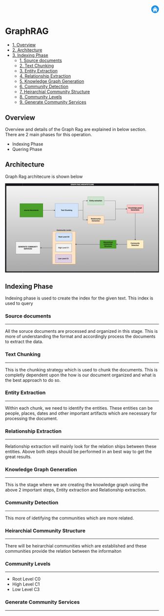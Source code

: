 





<p align="right">
  <a href="https://github.com/viswanath27/rag/blob/main/kg_rag/docs/md_files/main.md">
    <img src="https://github.com/viswanath27/rag/blob/main/kg_rag/docs/images/cho_icon.png" alt="home" style="width:5%;">
  </a>
</p>

# GraphRAG
- [1. Overview](#Overview)
- [2. Architecture](#Architecture)
- [3. Indexing Phase](#Indexing-Phase)
    - [1. Source documents](#Source-documents)
    - [2. Text Chunking](#Text-Chunking)
    - [3. Entity Extraction](#Entity-Extraction)
    - [4. Relationship Extraction](#Relationship-Extraction)
    - [5. Knowledge Graph Generation](#Knowledge-Graph-Generation)
    - [6. Community Detection](#Community-Detection)
    - [7. Heirarchial Community Structure](#Heirarchial-Community-Structure)
    - [8. Community Levels](#Community-Levels)
    - [9. Generate Community Services](#Generate-Community-Services)




## Overview
Overview and details of the Graph Rag are explained in below section. There are 2 main phases for this operation.
* Indexing Phase
* Quering Phase 

## Architecture
Graph Rag architecure is shown below 

![GraphRagArchitecture](https://github.com/viswanath27/rag/blob/main/kg_rag/docs/images/kg_arch.png)

## Indexing Phase
Indexing phase is used to create the index for the given text. This index is used to query

### Source documents
----
All the soruce documents are processed and organized in this stage. This is more of understanding the format and accordingly process the documents to extract the data.

### Text Chunking 
---
This is the chunking strategy which is used to chunk the documents. This is completly dependent upon the how is our document organized and what is the best approach to do so.

### Entity Extraction
---
Within each chunk, we need to identify the entities. These entities can be people, places, dates and other important artifacts which are necessary for processing the document. 

### Relationship Extraction
---
Relationship extraction will mainly look for the relation ships between these entities. Above both steps should be performed in an best way to get the great results.

### Knowledge Graph Generation
---
This is the stage where we are creating the knowledge graph using the above 2 important steps, Entity extraction and Relationship extraction. 

### Community Detection
---
This more of idetifying the communities which are more related. 

### Heirarchial Community Structure 
---
There will be heirarchial communities which are established and these communities provide the relation between the informaiton 


### Community Levels
---
* Root Level C0
* High Level C1 
* Low Level C3 

### Generate Community Services
--- 